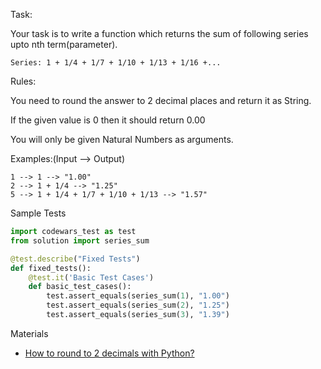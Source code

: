 Task:

Your task is to write a function which returns
the sum of following series upto nth term(parameter).

```
Series: 1 + 1/4 + 1/7 + 1/10 + 1/13 + 1/16 +...
```

Rules:

You need to round the answer to 2 decimal places
and return it as String.

If the given value is 0 then it should return 0.00

You will only be given Natural Numbers as arguments.

Examples:(Input --> Output)
```
1 --> 1 --> "1.00"
2 --> 1 + 1/4 --> "1.25"
5 --> 1 + 1/4 + 1/7 + 1/10 + 1/13 --> "1.57"
```

Sample Tests

```python
import codewars_test as test
from solution import series_sum

@test.describe("Fixed Tests")
def fixed_tests():
    @test.it('Basic Test Cases')
    def basic_test_cases():
        test.assert_equals(series_sum(1), "1.00")
        test.assert_equals(series_sum(2), "1.25")
        test.assert_equals(series_sum(3), "1.39")
```

Materials

- [How to round to 2 decimals with Python?](
  https://stackoverflow.com/questions/20457038/how-to-round-to-2-decimals-with-python
  )